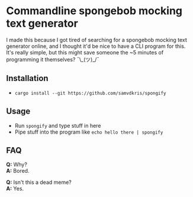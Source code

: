 # Commandline spongebob mocking text generator

I made this because I got tired of searching for a spongebob mocking text generator online, and I thought it'd be nice to have a CLI program for this. It's really simple, but this might save someone the ~5 minutes of programming it themselves? ¯\\\_(ツ)_/¯

## Installation
- `cargo install --git https://github.com/samvdkris/spongify`

## Usage
- Run `spongify` and type stuff in here
- Pipe stuff into the program like `echo hello there | spongify`

## FAQ
**Q:** Why?  
**A:** Bored.

**Q:** Isn't this a dead meme?  
**A:** Yes.
